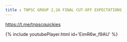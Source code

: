 ```yaml
---
title : TNPSC GROUP 2,2A FINAL CUT-OFF EXPECTATIONS
---
```


https://t.me/tnpscquickies



{% include youtubePlayer.html id='EimR6w_f9AU' %}
